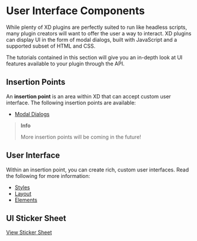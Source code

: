 # User Interface Components 

While plenty of XD plugins are perfectly suited to run like headless scripts, many plugin creators will want to offer the user a way to interact. XD plugins can display UI in the form of modal dialogs, built with JavaScript and a supported subset of HTML and CSS.

The tutorials contained in this section will give you an in-depth look at UI features available to your plugin through the API.


## Insertion Points

An **insertion point** is an area within XD that can accept custom user interface. The following insertion points are available:

* [Modal Dialogs](./dialogs/index.md)

> **Info**
>
> More insertion points will be coming in the future!

## User Interface

Within an insertion point, you can create rich, custom user interfaces. Read the following for more information:

* [Styles](./styles/index.md)
* [Layout](./layout/index.md)
* [Elements](./elements/index.md)

## UI Sticker Sheet

[View Sticker Sheet](/plugin-design-guidelines/ui_resources/Sticker_sheet.md)